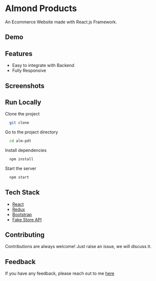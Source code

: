 # Almond Products

An Ecommerce Website made with React.js Framework.


## Demo


## Features

- Easy to integrate with Backend
- Fully Responsive


## Screenshots


## Run Locally

Clone the project

```bash
  git clone 
```

Go to the project directory

```bash
  cd alm-pdt
```

Install dependencies

```bash
  npm install
```

Start the server

```bash
  npm start
```



## Tech Stack

* [React](https://reactjs.org/)
* [Redux](https://redux.js.org/)
* [Bootstrap](https://getbootstrap.com/)
* [Fake Store API](https://fakestoreapi.com/)

## Contributing

Contributions are always welcome!
Just raise an issue, we will discuss it.


## Feedback

If you have any feedback, please reach out to me [here](https://www.linkedin.com/in/john-mnyika-810005bb/)


